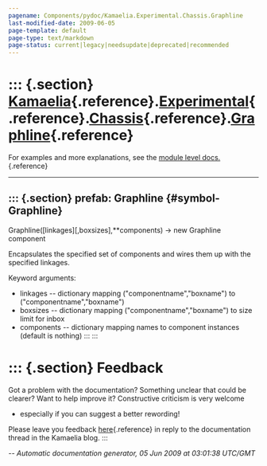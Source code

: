 ```yaml
---
pagename: Components/pydoc/Kamaelia.Experimental.Chassis.Graphline
last-modified-date: 2009-06-05
page-template: default
page-type: text/markdown
page-status: current|legacy|needsupdate|deprecated|recommended
---
```

::: {.section}
[Kamaelia](/Components/pydoc/Kamaelia.html){.reference}.[Experimental](/Components/pydoc/Kamaelia.Experimental.html){.reference}.[Chassis](/Components/pydoc/Kamaelia.Experimental.Chassis.html){.reference}.[Graphline](/Components/pydoc/Kamaelia.Experimental.Chassis.Graphline.html){.reference}
====================================================================================================================================================================================================================================================================================================

For examples and more explanations, see the [module level
docs.](/Components/pydoc/Kamaelia.Experimental.Chassis.html){.reference}

------------------------------------------------------------------------

::: {.section}
prefab: Graphline {#symbol-Graphline}
-----------------

Graphline(\[linkages\]\[,boxsizes\],\*\*components) -\> new Graphline
component

Encapsulates the specified set of components and wires them up with the
specified linkages.

Keyword arguments:

-   linkages \-- dictionary mapping (\"componentname\",\"boxname\") to
    (\"componentname\",\"boxname\")
-   boxsizes \-- dictionary mapping (\"componentname\",\"boxname\") to
    size limit for inbox
-   components \-- dictionary mapping names to component instances
    (default is nothing)
:::
:::

::: {.section}
Feedback
========

Got a problem with the documentation? Something unclear that could be
clearer? Want to help improve it? Constructive criticism is very welcome
- especially if you can suggest a better rewording!

Please leave you feedback
[here](../../../cgi-bin/blog/blog.cgi?rm=viewpost&nodeid=1142023701){.reference}
in reply to the documentation thread in the Kamaelia blog.
:::

*\-- Automatic documentation generator, 05 Jun 2009 at 03:01:38 UTC/GMT*
